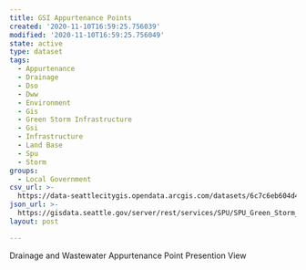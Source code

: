 ```yaml
---
title: GSI Appurtenance Points
created: '2020-11-10T16:59:25.756039'
modified: '2020-11-10T16:59:25.756049'
state: active
type: dataset
tags:
  - Appurtenance
  - Drainage
  - Dso
  - Dww
  - Environment
  - Gis
  - Green Storm Infrastructure
  - Gsi
  - Infrastructure
  - Land Base
  - Spu
  - Storm
groups:
  - Local Government
csv_url: >-
  https://data-seattlecitygis.opendata.arcgis.com/datasets/6c7c6eb604d4462eb14f8cc5866a2137_11.csv?outSR=%7B%22latestWkid%22%3A2926%2C%22wkid%22%3A2926%7D
json_url: >-
  https://gisdata.seattle.gov/server/rest/services/SPU/SPU_Green_Storm_Infrastructure/MapServer/11
layout: post

---
```

Drainage and Wastewater Appurtenance Point Presention View
